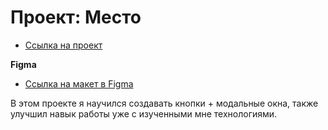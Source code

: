 # Проект: Место


* [Ссылка на проект](https://towak0714.github.io/revin-mesto/)

**Figma**

* [Ссылка на макет в Figma](https://www.figma.com/file/2cn9N9jSkmxD84oJik7xL7/JavaScript.-Sprint-4?node-id=0%3A1)

В этом проекте я научился создавать кнопки + модальные окна, также улучшил навык работы уже с изученными мне технологиями.
